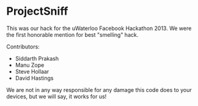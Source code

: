 ProjectSniff
============

This was our hack for the uWaterloo Facebook Hackathon 2013.  We were the first honorable mention for best "smelling" hack.

Contributors:
- Siddarth Prakash
- Manu Zope
- Steve Hollaar
- David Hastings

We are not in any way responsible for any damage this code does to your devices, but we will say, it works for us!

